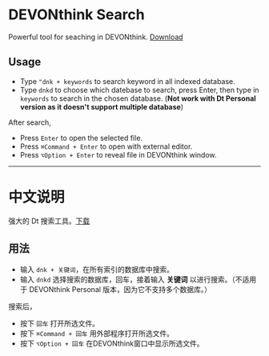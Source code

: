 # DEVONthink Search

Powerful tool for seaching in DEVONthink. [Download]()


## Usage

- Type `"dnk + keywords` to search keyword in all indexed database. 
- Type `dnkd` to choose which datebase to search, press Enter, then type in `keywords` to search in the chosen database. (**Not work with Dt Personal version as it doesn't support multiple database**)

After search,

- Press `Enter` to open the selected file.
- Press `⌘Command + Enter` to open with external editor. 
- Press `⌥Option + Enter` to reveal file in DEVONthink window.


****

# 中文说明

强大的 Dt 搜索工具。[下载]()

## 用法

- 输入 `dnk + 关键词`，在所有索引的数据库中搜索。
- 输入 `dnkd` 选择搜索的数据库，回车，接着输入 **关键词** 以进行搜索。（不适用于 DEVONthink Personal 版本，因为它不支持多个数据库。）

搜索后，

* 按下 `回车` 打开所选文件。
* 按下 `⌘Command + 回车` 用外部程序打开所选文件。
* 按下 `⌥Option + 回车` 在DEVONthink窗口中显示所选文件。


